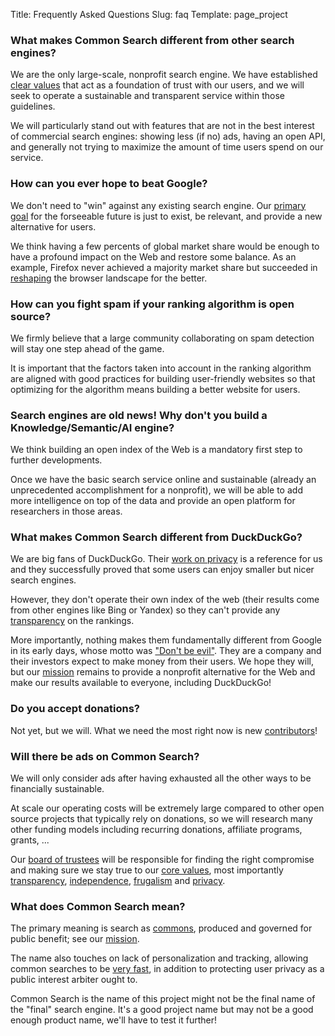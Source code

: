 Title: Frequently Asked Questions
Slug: faq
Template: page_project


### What makes Common Search different from other search engines?

We are the only large-scale, nonprofit search engine. We have established [clear values](/values) that act as a foundation of trust with our users, and we will seek to operate a sustainable and transparent service within those guidelines.

We will particularly stand out with features that are not in the best interest of commercial search engines: showing less (if no) ads, having an open API, and generally not trying to maximize the amount of time users spend on our service.



### How can you ever hope to beat Google?

We don't need to "win" against any existing search engine. Our [primary goal](/mission) for the forseeable future is just to exist, be relevant, and provide a new alternative for users.

We think having a few percents of global market share would be enough to have a profound impact on the Web and restore some balance. As an example, Firefox never achieved a majority market share but succeeded in [reshaping](https://en.wikipedia.org/wiki/Browser_wars#Second_browser_war) the browser landscape for the better.



### How can you fight spam if your ranking algorithm is open source?

We firmly believe that a large community collaborating on spam detection will stay one step ahead of the game.

It is important that the factors taken into account in the ranking algorithm are aligned with good practices for building user-friendly websites so that optimizing for the algorithm means building a better website for users.



### Search engines are old news! Why don't you build a Knowledge/Semantic/AI engine?

We think building an open index of the Web is a mandatory first step to further developments.

Once we have the basic search service online and sustainable (already an unprecedented accomplishment for a nonprofit), we will be able to add more intelligence on top of the data and provide an open platform for researchers in those areas.



### What makes Common Search different from DuckDuckGo?

We are big fans of DuckDuckGo. Their [work on privacy](https://duckduckgo.com/privacy) is a reference for us and they successfully proved that some users can enjoy smaller but nicer search engines.

However, they don't operate their own index of the web (their results come from other engines like Bing or Yandex) so they can't provide any [transparency](/values#transparency) on the rankings.

More importantly, nothing makes them fundamentally different from Google in its early days, whose motto was ["Don't be evil"](https://en.wikipedia.org/wiki/Don%27t_be_evil). They are a company and their investors expect to make money from their users. We hope they will, but our [mission](/mission) remains to provide a nonprofit alternative for the Web and make our results available to everyone, including DuckDuckGo!



### Do you accept donations?

Not yet, but we will. What we need the most right now is new [contributors](/contributing)!



### Will there be ads on Common Search?

We will only consider ads after having exhausted all the other ways to be financially sustainable.

At scale our operating costs will be extremely large compared to other open source projects that typically rely on donations, so we will research many other funding models including recurring donations, affiliate programs, grants, ...

Our [board of trustees](/governance) will be responsible for finding the right compromise and making sure we stay true to our [core values](/values), most importantly [transparency](/values#transparency), [independence](/values#independence), [frugalism](/values#frugalism) and [privacy](/values#privacy).



### What does Common Search mean?

The primary meaning is search as [commons](https://en.wikipedia.org/wiki/Commons), produced and governed for public benefit; see our [mission](https://about.commonsearch.org/mission).

The name also touches on lack of personalization and tracking, allowing common searches to be [very fast](https://about.commonsearch.org/technology), in addition to protecting user privacy as a public interest arbiter ought to.

Common Search is the name of this project might not be the final name of the "final" search engine. It's a good project name but may not be a good enough product name, we'll have to test it further!
